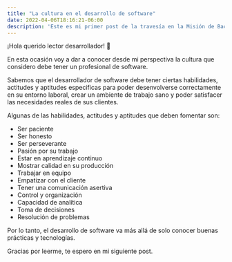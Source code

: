 ```yaml
---
title: "La cultura en el desarrollo de software"
date: 2022-04-06T18:16:21-06:00
description: 'Este es mi primer post de la travesía en la Misión de Backend con Node JS de Launch X.'
---
```


¡Hola querido lector desarrollador! 👋

En esta ocasión voy a dar a conocer desde mi perspectiva la cultura que considero debe tener un profesional de software.

Sabemos que el desarrollador de software debe tener ciertas habilidades, actitudes y aptitudes especificas para poder desenvolverse correctamente en su entorno laboral, crear un ambiente de trabajo sano y poder satisfacer las necesidades reales de sus clientes.

Algunas de las habilidades, actitudes y aptitudes que deben fomentar son:

- Ser paciente
- Ser honesto 
- Ser perseverante
- Pasión por su trabajo
- Estar en aprendizaje continuo
- Mostrar calidad en su producción 
- Trabajar en equipo 
- Empatizar con el cliente
- Tener una comunicación asertiva
- Control y organización 
- Capacidad de analítica
- Toma de decisiones 
- Resolución de problemas

Por lo tanto, el desarrollo de software va más allá de solo conocer buenas prácticas y tecnologías. 


Gracias por leerme, te espero en mi siguiente post. 

